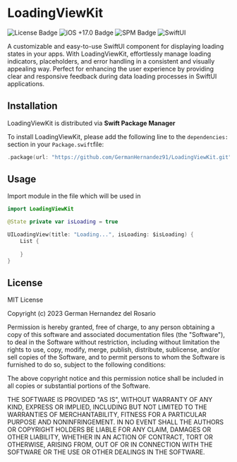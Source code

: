 # LoadingViewKit

![License Badge](https://img.shields.io/badge/license-MIT-lightgray)
![iOS +17.0 Badge](https://img.shields.io/badge/iOS-17.0+-blue.svg)
![SPM Badge](https://shields.io/badge/SPM-compatible-brightgreen)
![SwiftUI](https://img.shields.io/badge/SwiftUI--orange)

A customizable and easy-to-use SwiftUI component for displaying loading states in your apps. With LoadingViewKit, effortlessly manage loading indicators, placeholders, and error handling in a consistent and visually appealing way. Perfect for enhancing the user experience by providing clear and responsive feedback during data loading processes in SwiftUI applications.

## Installation
LoadingViewKit is distributed via **Swift Package Manager**

To install LoadingViewKit, please add the following line to the `dependencies:` section in your `Package.swift`file:

```swift
.package(url: "https://github.com/GermanHernandez91/LoadingViewKit.git", .upToNextMinor(from: "1.0.0")
```

## Usage

Import module in the file which will be used in

```swift
import LoadingViewKit

@State private var isLoading = true

UILoadingView(title: "Loading...", isLoading: $isLoading) {
    List {
        
    }
}

```

## License
MIT License

Copyright (c) 2023 German Hernandez del Rosario

Permission is hereby granted, free of charge, to any person obtaining a copy
of this software and associated documentation files (the "Software"), to deal
in the Software without restriction, including without limitation the rights
to use, copy, modify, merge, publish, distribute, sublicense, and/or sell
copies of the Software, and to permit persons to whom the Software is
furnished to do so, subject to the following conditions:

The above copyright notice and this permission notice shall be included in all
copies or substantial portions of the Software.

THE SOFTWARE IS PROVIDED "AS IS", WITHOUT WARRANTY OF ANY KIND, EXPRESS OR
IMPLIED, INCLUDING BUT NOT LIMITED TO THE WARRANTIES OF MERCHANTABILITY,
FITNESS FOR A PARTICULAR PURPOSE AND NONINFRINGEMENT. IN NO EVENT SHALL THE
AUTHORS OR COPYRIGHT HOLDERS BE LIABLE FOR ANY CLAIM, DAMAGES OR OTHER
LIABILITY, WHETHER IN AN ACTION OF CONTRACT, TORT OR OTHERWISE, ARISING FROM,
OUT OF OR IN CONNECTION WITH THE SOFTWARE OR THE USE OR OTHER DEALINGS IN THE
SOFTWARE.
